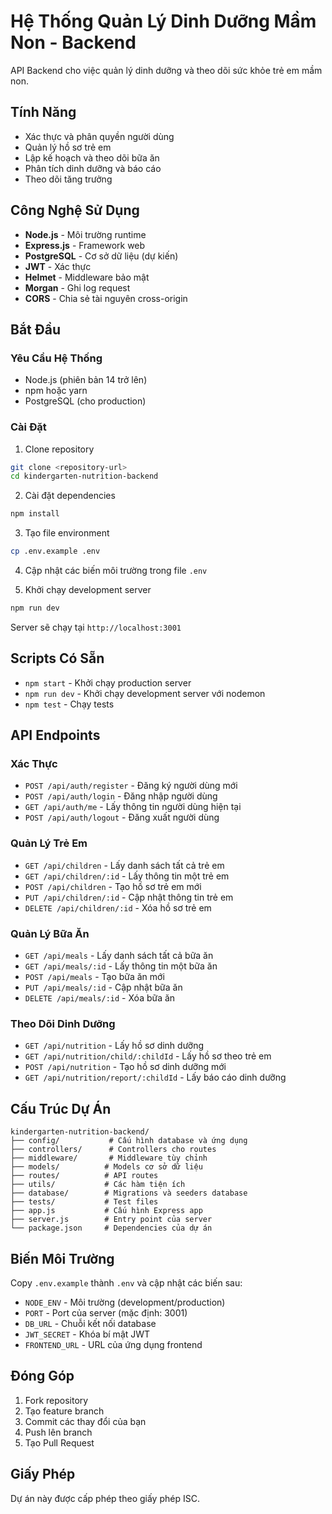 # Hệ Thống Quản Lý Dinh Dưỡng Mầm Non - Backend

API Backend cho việc quản lý dinh dưỡng và theo dõi sức khỏe trẻ em mầm non.

## Tính Năng

- Xác thực và phân quyền người dùng
- Quản lý hồ sơ trẻ em
- Lập kế hoạch và theo dõi bữa ăn
- Phân tích dinh dưỡng và báo cáo
- Theo dõi tăng trưởng

## Công Nghệ Sử Dụng

- **Node.js** - Môi trường runtime
- **Express.js** - Framework web
- **PostgreSQL** - Cơ sở dữ liệu (dự kiến)
- **JWT** - Xác thực
- **Helmet** - Middleware bảo mật
- **Morgan** - Ghi log request
- **CORS** - Chia sẻ tài nguyên cross-origin

## Bắt Đầu

### Yêu Cầu Hệ Thống

- Node.js (phiên bản 14 trở lên)
- npm hoặc yarn
- PostgreSQL (cho production)

### Cài Đặt

1. Clone repository
```bash
git clone <repository-url>
cd kindergarten-nutrition-backend
```

2. Cài đặt dependencies
```bash
npm install
```

3. Tạo file environment
```bash
cp .env.example .env
```

4. Cập nhật các biến môi trường trong file `.env`

5. Khởi chạy development server
```bash
npm run dev
```

Server sẽ chạy tại `http://localhost:3001`

## Scripts Có Sẵn

- `npm start` - Khởi chạy production server
- `npm run dev` - Khởi chạy development server với nodemon
- `npm test` - Chạy tests

## API Endpoints

### Xác Thực
- `POST /api/auth/register` - Đăng ký người dùng mới
- `POST /api/auth/login` - Đăng nhập người dùng
- `GET /api/auth/me` - Lấy thông tin người dùng hiện tại
- `POST /api/auth/logout` - Đăng xuất người dùng

### Quản Lý Trẻ Em
- `GET /api/children` - Lấy danh sách tất cả trẻ em
- `GET /api/children/:id` - Lấy thông tin một trẻ em
- `POST /api/children` - Tạo hồ sơ trẻ em mới
- `PUT /api/children/:id` - Cập nhật thông tin trẻ em
- `DELETE /api/children/:id` - Xóa hồ sơ trẻ em

### Quản Lý Bữa Ăn
- `GET /api/meals` - Lấy danh sách tất cả bữa ăn
- `GET /api/meals/:id` - Lấy thông tin một bữa ăn
- `POST /api/meals` - Tạo bữa ăn mới
- `PUT /api/meals/:id` - Cập nhật bữa ăn
- `DELETE /api/meals/:id` - Xóa bữa ăn

### Theo Dõi Dinh Dưỡng
- `GET /api/nutrition` - Lấy hồ sơ dinh dưỡng
- `GET /api/nutrition/child/:childId` - Lấy hồ sơ theo trẻ em
- `POST /api/nutrition` - Tạo hồ sơ dinh dưỡng mới
- `GET /api/nutrition/report/:childId` - Lấy báo cáo dinh dưỡng

## Cấu Trúc Dự Án

```
kindergarten-nutrition-backend/
├── config/           # Cấu hình database và ứng dụng
├── controllers/      # Controllers cho routes
├── middleware/       # Middleware tùy chỉnh
├── models/          # Models cơ sở dữ liệu
├── routes/          # API routes
├── utils/           # Các hàm tiện ích
├── database/        # Migrations và seeders database
├── tests/           # Test files
├── app.js           # Cấu hình Express app
├── server.js        # Entry point của server
└── package.json     # Dependencies của dự án
```

## Biến Môi Trường

Copy `.env.example` thành `.env` và cập nhật các biến sau:

- `NODE_ENV` - Môi trường (development/production)
- `PORT` - Port của server (mặc định: 3001)
- `DB_URL` - Chuỗi kết nối database
- `JWT_SECRET` - Khóa bí mật JWT
- `FRONTEND_URL` - URL của ứng dụng frontend

## Đóng Góp

1. Fork repository
2. Tạo feature branch
3. Commit các thay đổi của bạn
4. Push lên branch
5. Tạo Pull Request

## Giấy Phép

Dự án này được cấp phép theo giấy phép ISC.

